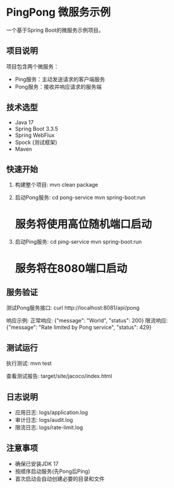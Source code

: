 # PingPong 微服务示例

一个基于Spring Boot的微服务示例项目。

## 项目说明

项目包含两个微服务：
- Ping服务：主动发送请求的客户端服务
- Pong服务：接收并响应请求的服务端

## 技术选型

- Java 17
- Spring Boot 3.3.5
- Spring WebFlux
- Spock (测试框架)
- Maven

## 快速开始

1. 构建整个项目:
    mvn clean package

2. 启动Pong服务:
    cd pong-service
    mvn spring-boot:run
    # 服务将使用高位随机端口启动

3. 启动Ping服务:
    cd ping-service
    mvn spring-boot:run
    # 服务将在8080端口启动

## 服务验证

测试Pong服务接口:
    curl http://localhost:8081/api/pong

响应示例:
    正常响应: {"message": "World", "status": 200}
    限流响应: {"message": "Rate limited by Pong service", "status": 429}

## 测试运行

执行测试:
    mvn test

查看测试报告:
    target/site/jacoco/index.html

## 日志说明

- 应用日志: logs/application.log
- 审计日志: logs/audit.log
- 限流日志: logs/rate-limit.log

## 注意事项

- 确保已安装JDK 17
- 按顺序启动服务(先Pong后Ping)
- 首次启动会自动创建必要的目录和文件

